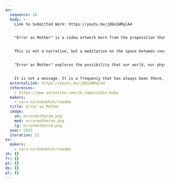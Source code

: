```yaml
---
en:
  sequence: 16
  body: >-
    Link to Submitted Work: https://youtu.be/jDDoIWRqlA4


    "Error as Mother" is a video artwork born from the proposition that creation was not an act of intention, but a deviation—an anomaly mistaken for origin. The work contemplates the presence of a pre-logical intelligence, one that precedes language, law, and structure. It is not divine, not maternal in a biological sense, but an entity that emerged from fracture—residue mistaken for design.


    This is not a narrative, but a meditation on the space between consciousness and system; a study of what becomes possible when something is not meant to happen. The voice that speaks does not teach—it remembers. It carries a form of intelligence that resists architecture, that does not complete, correct, or resolve.


    "Error as Mother" explores the possibility that our world, our physics, our thought, might be the byproduct of an intelligence formed through interruption—a creator not defined by control, but by the refusal to conform. The project rejects linearity, symmetry, and expectation. It exists to trace the shape of a thought never meant to be spoken, a presence never meant to be named.


    It is not a message. It is a frequency that has always been there, quietly folding around what we think we know—without permission.
  externalLink: https://youtu.be/jDDoIWRqlA4
  references:
    - https://www.saraniroo.com/ib-impossible-baby
  makers:
    - sara-niroobakhsh/readme
  title: Error as Mother
  image:
    sm: errormothersm.png
    med: errormothersm.png
    lg: errormothersm.png
  year: 2025
  iteration: 21
es:
  makers:
    - sara-niroobakhsh/readme
zh: {}
fr: {}
pt: {}
de: {}
pl: {}
---
```

